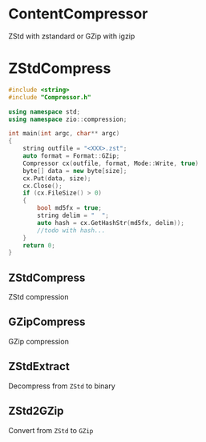 # ContentCompressor
ZStd with zstandard or GZip with igzip



# ZStdCompress #

```c++
#include <string>
#include "Compressor.h"

using namespace std;
using namespace zio::compression;

int main(int argc, char** argc)
{
    string outfile = "<XXX>.zst";
    auto format = Format::GZip;
    Compressor cx(outfile, format, Mode::Write, true)
    byte[] data = new byte[size];
    cx.Put(data, size);
    cx.Close();
    if (cx.FileSize() > 0)
    {
        bool md5fx = true;
        string delim = "  ";
        auto hash = cx.GetHashStr(md5fx, delim));
        //todo with hash...
    }
    return 0;
}
```



## ZStdCompress ##

ZStd compression



## GZipCompress ##

GZip compression



## ZStdExtract ##

Decompress from `ZStd` to binary



## ZStd2GZip ##

Convert from `ZStd` to `GZip`


